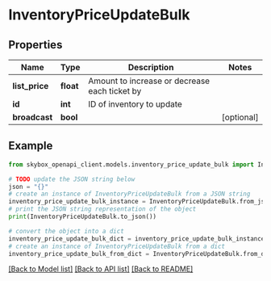 # InventoryPriceUpdateBulk


## Properties

Name | Type | Description | Notes
------------ | ------------- | ------------- | -------------
**list_price** | **float** | Amount to increase or decrease each ticket by | 
**id** | **int** | ID of inventory to update | 
**broadcast** | **bool** |  | [optional] 

## Example

```python
from skybox_openapi_client.models.inventory_price_update_bulk import InventoryPriceUpdateBulk

# TODO update the JSON string below
json = "{}"
# create an instance of InventoryPriceUpdateBulk from a JSON string
inventory_price_update_bulk_instance = InventoryPriceUpdateBulk.from_json(json)
# print the JSON string representation of the object
print(InventoryPriceUpdateBulk.to_json())

# convert the object into a dict
inventory_price_update_bulk_dict = inventory_price_update_bulk_instance.to_dict()
# create an instance of InventoryPriceUpdateBulk from a dict
inventory_price_update_bulk_from_dict = InventoryPriceUpdateBulk.from_dict(inventory_price_update_bulk_dict)
```
[[Back to Model list]](../README.md#documentation-for-models) [[Back to API list]](../README.md#documentation-for-api-endpoints) [[Back to README]](../README.md)


